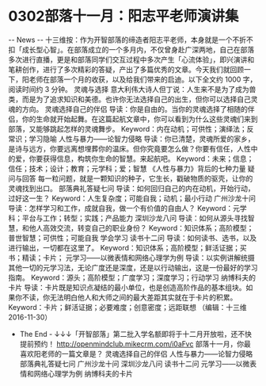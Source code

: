 # 0302部落十一月：阳志平老师演讲集


-- News --
十三维按：作为开智部落的缔造者阳志平老师，本身就是一个不折不扣「成长型心智」。在部落成立的一个多月内，不仅曾身赴广深两地，自己在部落多次进行直播，更是和部落同学们交互过程中多次产生「心流体验」，即兴演讲和笔耕创作，进行了多次精彩的答疑，产出了多篇优秀的文章。今天我们就回顾一下，阳老师在部落一个月的收获，以及给我们带来的启迪。以下全文约 1000 字，阅读时间约 3 分钟。
灵魂与选择
意大利伟大诗人但丁说：人生来不是为了成为兽类，而是为了追求知识和美德。也许你无法选择自己的出生，但你可以选择自己灵魂的方向。
灵魂选择自己的伴侣
导读：你是自由的。当你的灵魂选择了相随的伴侣，你的生命就开始起舞。在这篇起航文章中，你可以看到为什么这些灵魂们来到部落，又能够跳起怎样的灵魂舞步。 Keyword：内在动机；可供性；演绎法；反常识；学习隐喻
人性与暴力——论智力侵略
导读：你已清楚，灵魂所爱的家乡，是诗与远方，你要远离想埋葬你的温床。但你究竟要怎么做？你要有信任，人性中的爱，你要获得信息，构筑你生命的智慧。来起航吧。 Keyword：未来；信息；信任；技术；设计；教育；元学科；爱；智慧
《人性与暴力》背后的七种力量
疑问与回答
每一粒问题，就是一颗知识的种子，它生长，戳破物质的驱壳，让你的灵魂找到出口。
部落典礼答疑七问
导读：如何回归自己的内在动机，开始行动，过好这一生？ Keyword：人生复杂度；可能自我；动机；最小行动
广州沙龙十问
导读：怎样学习和工作，成就自我，做一个有价值的自由人？ Keyword：元学科；平台与工作；转型；实践；产品能力
深圳沙龙八问
导读：如何从源头寻找智慧，和他人高效交流，转变自己的职业身份？ Keyword：知识体系；高阶模型；普世智慧；可供性；可能自我
学会学习
读书十二问
导读：如何读书、选书，以及进行输出，一切都在这里了。 Keyword：知识体系；高阶模型；鲜活证据；买书；精读；卡片；
元学习——以微表情和网络心理学为例
导读：以实例讲解统摄其他一切的元学习法，无论广度还是深度，还是以行动输出，这是一份最好的学习指南。 Keyword：源头；高阶模型；广度学习；深度学习；行动学习
纳博科夫的卡片
导读：卡片既是知识点凝结的最小单位，也是创造高阶作品的基本组块。如果你不读，你无法明白他人和大师之间的最大差距其实就在于卡片的积累。 Keyword：卡片；鲜活证据；必要难度；创意密度；远距联想
（编辑：十三维 2016-11-30）
- The End -
↓↓↓「开智部落」第二批入学名额即将于十二月开放啦，还不快提前预约！ http://openmindclub.mikecrm.com/i0aFvc
部落十一月，你最喜欢阳老师的一篇文章是？
灵魂选择自己的伴侣
人性与暴力——论智力侵略
部落典礼答疑七问
广州沙龙十问
深圳沙龙八问
读书十二问
元学习——以微表情和网络心理学为例
纳博科夫的卡片